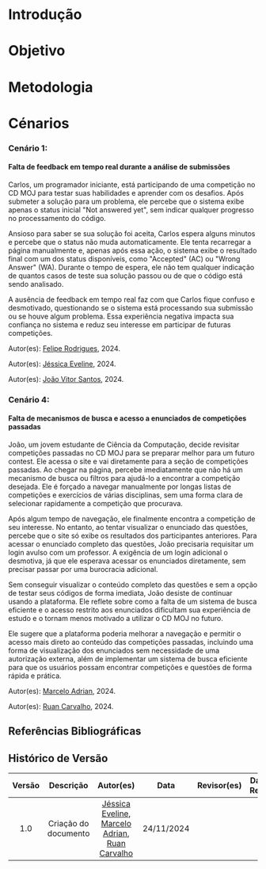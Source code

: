 # Introdução

# Objetivo

# Metodologia

# Cénarios

### Cenário 1:
#### Falta de feedback em tempo real durante a análise de submissões

Carlos, um programador iniciante, está participando de uma competição no CD MOJ para testar suas habilidades e aprender com os desafios. Após submeter a solução para um problema, ele percebe que o sistema exibe apenas o status inicial "Not answered yet", sem indicar qualquer progresso no processamento do código.

Ansioso para saber se sua solução foi aceita, Carlos espera alguns minutos e percebe que o status não muda automaticamente. Ele tenta recarregar a página manualmente e, apenas após essa ação, o sistema exibe o resultado final com um dos status disponíveis, como "Accepted" (AC) ou "Wrong Answer" (WA). Durante o tempo de espera, ele não tem qualquer indicação de quantos casos de teste sua solução passou ou de que o código está sendo analisado.

A ausência de feedback em tempo real faz com que Carlos fique confuso e desmotivado, questionando se o sistema está processando sua submissão ou se houve algum problema. Essa experiência negativa impacta sua confiança no sistema e reduz seu interesse em participar de futuras competições.


Autor(es): [Felipe Rodrigues](https://github.com/felipeJRdev), 2024.

Autor(es): [Jéssica Eveline](https://github.com/xzxjesse), 2024.

Autor(es): [João Vitor Santos](https://github.com/Jauzimm), 2024.

### Cenário 4: 
#### Falta de mecanismos de busca e acesso a enunciados de competições passadas

João, um jovem estudante de Ciência da Computação, decide revisitar competições passadas no CD MOJ para se preparar melhor para um futuro contest. Ele acessa o site e vai diretamente para a seção de competições passadas. Ao chegar na página, percebe imediatamente que não há um mecanismo de busca ou filtros para ajudá-lo a encontrar a competição desejada. Ele é forçado a navegar manualmente por longas listas de competições e exercícios de várias disciplinas, sem uma forma clara de selecionar rapidamente a competição que procurava.

Após algum tempo de navegação, ele finalmente encontra a competição de seu interesse. No entanto, ao tentar visualizar o enunciado das questões, percebe que o site só exibe os resultados dos participantes anteriores. Para acessar o enunciado completo das questões, João precisaria requisitar um login avulso com um professor. A exigência de um login adicional o desmotiva, já que ele esperava acessar os enunciados diretamente, sem precisar passar por uma burocracia adicional.

Sem conseguir visualizar o conteúdo completo das questões e sem a opção de testar seus códigos de forma imediata, João desiste de continuar usando a plataforma. Ele reflete sobre como a falta de um sistema de busca eficiente e o acesso restrito aos enunciados dificultam sua experiência de estudo e o tornam menos motivado a utilizar o CD MOJ no futuro.

Ele sugere que a plataforma poderia melhorar a navegação e permitir o acesso mais direto ao conteúdo das competições passadas, incluindo uma forma de visualização dos enunciados sem necessidade de uma autorização externa, além de implementar um sistema de busca eficiente para que os usuários possam encontrar competições e questões de forma rápida e prática.

Autor(es): [Marcelo Adrian](https://github.com/Marcelo-Adrian), 2024.

Autor(es): [Ruan Carvalho](https://github.com/Ruan-Carvalho), 2024.


## Referências Bibliográficas

## Histórico de Versão
| Versão | Descrição | Autor(es) | Data | Revisor(es) | Data de Revisão |
| :---: | :---: | :---: | :---: | :---: | :---: |
| 1.0 | Criação do documento | [Jéssica Eveline](https://github.com/xzxjesse), [Marcelo Adrian](https://github.com/Marcelo-Adrian), [Ruan Carvalho](https://github.com/Ruan-Carvalho) | 24/11/2024 |  |  |
